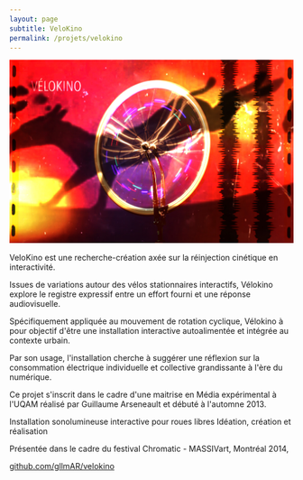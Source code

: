 ```yaml
---
layout: page
subtitle: VeloKino
permalink: /projets/velokino
---
```

![VeloKino](../../assets/img/img_velokino_01.jpg)


VeloKino est une recherche-création axée sur la réinjection cinétique en interactivité.

Issues de variations autour des vélos stationnaires interactifs,  Vélokino explore le registre expressif entre un effort fourni et une réponse audiovisuelle.

Spécifiquement appliquée au mouvement de rotation cyclique, Vélokino à pour objectif  d'être une installation interactive autoalimentée et intégrée au contexte urbain.

Par son usage,  l'installation cherche à suggérer une réflexion sur la consommation électrique individuelle et collective grandissante à l'ère du numérique.

Ce projet s'inscrit dans le cadre d'une maitrise en Média expérimental à l'UQAM réalisé par Guillaume Arseneault et débuté à l'automne 2013.



Installation sonolumineuse interactive pour roues libres
Idéation, création et réalisation

Présentée dans le cadre du festival Chromatic - MASSIVart, Montréal 2014,

[github.com/gllmAR/velokino](https://github.com/gllmAR/velokino)
